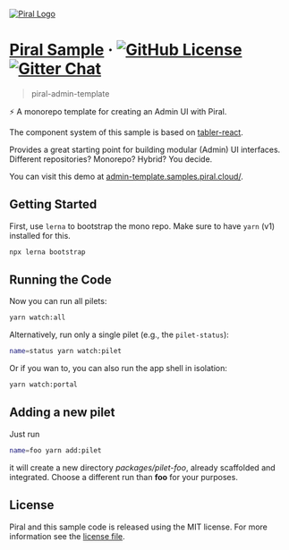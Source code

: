 [![Piral Logo](https://github.com/smapiot/piral/raw/develop/docs/assets/logo.png)](https://piral.io)

# [Piral Sample](https://piral.io) &middot; [![GitHub License](https://img.shields.io/badge/license-MIT-blue.svg)](https://github.com/smapiot/piral/blob/main/LICENSE) [![Gitter Chat](https://badges.gitter.im/gitterHQ/gitter.png)](https://gitter.im/piral-io/community)

> piral-admin-template

:zap: A monorepo template for creating an Admin UI with Piral. 

The component system of this sample is based on [tabler-react](http://tabler-react.com).

Provides a great starting point for building modular (Admin) UI interfaces. Different repositories? Monorepo? Hybrid? You decide.

You can visit this demo at [admin-template.samples.piral.cloud/](https://admin-template.samples.piral.cloud/).

## Getting Started

First, use `lerna` to bootstrap the mono repo. Make sure to have `yarn` (v1) installed for this.

```sh
npx lerna bootstrap
```

## Running the Code

Now you can run all pilets:

```sh
yarn watch:all
```

Alternatively, run only a single pilet (e.g., the `pilet-status`):

```sh
name=status yarn watch:pilet
```

Or if you wan to, you can also run the app shell in isolation:

```sh
yarn watch:portal
```

## Adding a new pilet

Just run

```sh
name=foo yarn add:pilet
```

it will create a new directory *packages/pilet-foo*, already scaffolded and integrated. Choose a different run than **foo** for your purposes.

## License

Piral and this sample code is released using the MIT license. For more information see the [license file](./LICENSE).

